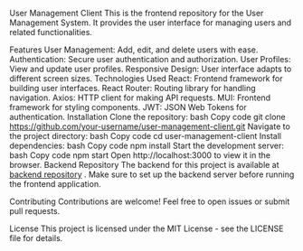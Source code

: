 User Management Client
This is the frontend repository for the User Management System. It provides the user interface for managing users and related functionalities.

Features
User Management: Add, edit, and delete users with ease.
Authentication: Secure user authentication and authorization.
User Profiles: View and update user profiles.
Responsive Design: User interface adapts to different screen sizes.
Technologies Used
React: Frontend framework for building user interfaces.
React Router: Routing library for handling navigation.
Axios: HTTP client for making API requests.
MUI: Frontend framework for styling components.
JWT: JSON Web Tokens for authentication.
Installation
Clone the repository:
bash
Copy code
git clone https://github.com/your-username/user-management-client.git
Navigate to the project directory:
bash
Copy code
cd user-management-client
Install dependencies:
bash
Copy code
npm install
Start the development server:
bash
Copy code
npm start
Open http://localhost:3000 to view it in the browser.
Backend Repository
The backend for this project is available at [backend repository](https://github.com/lathika-sunder/user-management-server)
. Make sure to set up the backend server before running the frontend application.

Contributing
Contributions are welcome! Feel free to open issues or submit pull requests.

License
This project is licensed under the MIT License - see the LICENSE file for details.
